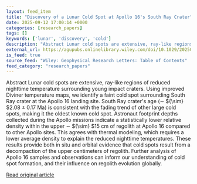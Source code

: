 ```yaml
---
layout: feed_item
title: "Discovery of a Lunar Cold Spot at Apollo 16's South Ray Crater"
date: 2025-09-12 17:00:14 +0000
categories: [research_papers]
tags: []
keywords: ['lunar', 'discovery', 'cold']
description: "Abstract Lunar cold spots are extensive, ray‐like regions of reduced nighttime temperature surrounding young impact craters"
external_url: https://agupubs.onlinelibrary.wiley.com/doi/10.1029/2025GL116606?af=R
is_feed: true
source_feed: "Wiley: Geophysical Research Letters: Table of Contents"
feed_category: "research_papers"
---
```


Abstract Lunar cold spots are extensive, ray‐like regions of reduced nighttime temperature surrounding young impact craters. Using improved Diviner temperature maps, we identify a faint cold spot surrounding South Ray crater at the Apollo 16 landing site. South Ray crater's age (∼ ${\\sim} $2.08 ± 0.17 Ma) is consistent with the fading trend of other large cold spots, making it the oldest known cold spot. Astronaut footprint depths collected during the Apollo missions indicate a statistically lower relative density within the upper ∼ ${\\sim} $15 cm of regolith at Apollo 16 compared to other Apollo sites. This agrees with thermal modeling, which requires a lower average density to explain the reduced nighttime temperatures. These results provide both in situ and orbital evidence that cold spots result from a decompaction of the upper centimeters of regolith. Further analysis of Apollo 16 samples and observations can inform our understanding of cold spot formation, and their influence on regolith evolution globally.

[Read original article](https://agupubs.onlinelibrary.wiley.com/doi/10.1029/2025GL116606?af=R)
